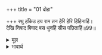+++
title = "01 दोहा"

+++
रथु हाँकेउ हय राम तन हेरि हेरि हिहिनाहिं।  
देखि निषाद बिषाद बस धुनहिं सीस पछिताहिं॥99॥  

<details><summary>मूल</summary>

रथु हाँकेउ हय राम तन हेरि हेरि हिहिनाहिं।  
देखि निषाद बिषाद बस धुनहिं सीस पछिताहिं॥99॥  
</details>

<details><summary>भावार्थ</summary>

सुमन्त्र ने रथ को हाँका, घोडे श्री रामचन्द्रजी की ओर देख-देखकर हिनहिनाते हैं। यह देखकर निषाद लोग विषाद के वश होकर सिर धुन-धुनकर (पीट-पीटकर) पछताते हैं॥99॥  
</details>




<div class="audioEmbed"  caption="AIR-वाचनम्" src="https://archive
.org/download/rAmcharitmAnas-AIR/EPI-165.mp3"></div>
